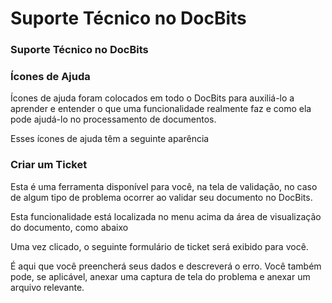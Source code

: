 # Suporte Técnico no DocBits

### Suporte Técnico no DocBits <a href="#hy7z6t7p8psl" id="hy7z6t7p8psl"></a>

### **Ícones de Ajuda** <a href="#gvm1kp4bwvnd" id="gvm1kp4bwvnd"></a>

Ícones de ajuda foram colocados em todo o DocBits para auxiliá-lo a aprender e entender o que uma funcionalidade realmente faz e como ela pode ajudá-lo no processamento de documentos.

Esses ícones de ajuda têm a seguinte aparência

### **Criar um Ticket** <a href="#id-2mb0mw2kxioz" id="id-2mb0mw2kxioz"></a>

Esta é uma ferramenta disponível para você, na tela de validação, no caso de algum tipo de problema ocorrer ao validar seu documento no DocBits.

Esta funcionalidade está localizada no menu acima da área de visualização do documento, como abaixo

Uma vez clicado, o seguinte formulário de ticket será exibido para você.

É aqui que você preencherá seus dados e descreverá o erro. Você também pode, se aplicável, anexar uma captura de tela do problema e anexar um arquivo relevante.
